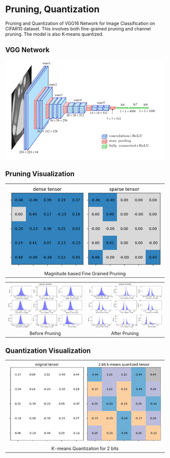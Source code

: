 # Pruning, Quantization

Pruning and Quantization of VGG16 Network for Image Classification on CIFAR10 dataset. This involves both fine-grained pruning and channel pruning. The model is also K-means quantized.

## VGG Network 
<img src="./images/vggnet.png" align = "center">

## Pruning Visualization

<table>
  <tr>
      <td align = "center"> <img src="./images/weight_pruning.png"> </td>
  </tr>
  <tr>
      <td align = "center"> Magnitude based Fine Grained Pruning </td>
  </tr>
</table>

<table>
  <tr>
      <td align = "center"> <img src="./images/before_histo.png"> </td>
      <td align = "center"> <img src="./images/after_histo.png"> </td>
  </tr>
  <tr>
      <td align = "center"> Before Pruning </td>
      <td align = "center"> After Pruning </td>
  </tr>
</table>

## Quantization Visualization

<table>
  <tr>
      <td align = "center"> <img src="./images/quantization.png"> </td>
  </tr>
  <tr>
      <td align = "center"> K-means Quantization for 2 bits </td>
  </tr>
</table>
